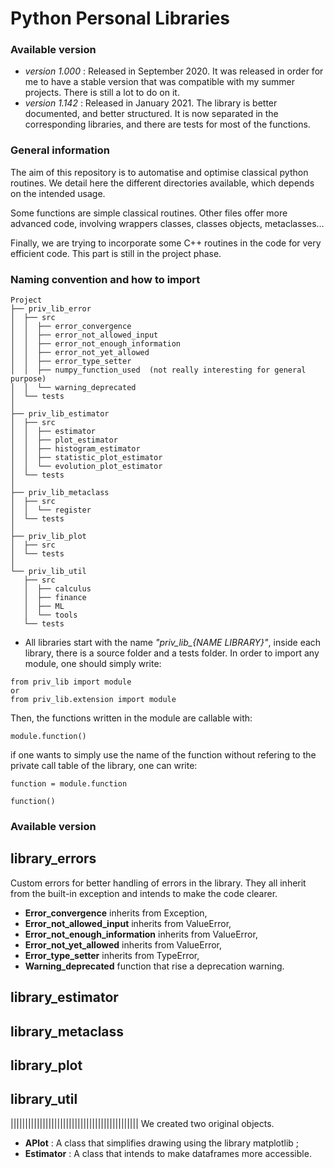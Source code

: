 # Python Personal Libraries

### Available version

* *version 1.000* :  Released in September 2020. It was released in order for me to have a stable version that was compatible with my summer projects. There is still a lot to do on it. 
* *version 1.142* : Released in January 2021. The library is better documented, and better structured. It is now separated in the corresponding libraries, and there are tests for most of the functions.


### General information

The aim of this repository is to automatise and optimise classical python routines. We detail here the different directories available, which depends on the intended usage. 

Some functions are simple classical routines. Other files offer more advanced code, involving wrappers classes, classes objects, metaclasses…

Finally, we are trying to incorporate some C++ routines in the code for very efficient code. This part is still in the project phase.
 
### Naming convention and how to import


```
Project
├── priv_lib_error 
│  ├── src
│  │  ├── error_convergence
│  │  ├── error_not_allowed_input
│  │  ├── error_not_enough_information  
│  │  ├── error_not_yet_allowed
│  │  ├── error_type_setter  
│  │  ├── numpy_function_used  (not really interesting for general purpose)
│  │  └── warning_deprecated
│  └── tests
│
├── priv_lib_estimator 
│  ├── src
│  │  ├── estimator
│  │  ├── plot_estimator
│  │  ├── histogram_estimator
│  │  ├── statistic_plot_estimator
│  │  └── evolution_plot_estimator
│  └── tests
│
├── priv_lib_metaclass 
│  ├── src
│  │  └── register
│  └── tests
│
├── priv_lib_plot 
│  ├── src
│  └── tests
│
└── priv_lib_util 
   ├── src
   │  ├── calculus
   │  ├── finance
   │  ├── ML  
   │  └── tools
   └── tests
```

* All libraries start with the name *"priv_lib_{NAME LIBRARY}"*,
inside each library,  there is a source folder and a tests folder. In order to import any module, one should simply write:

```
from priv_lib import module
or
from priv_lib.extension import module
```

Then, the functions written in the module are callable with:

```
module.function()
```

if one wants to simply use the name of the function without refering to the private call table of the library, one can write:

```
function = module.function

function()
```



### Available version
## library_errors

Custom errors for better handling of errors in the library. They all inherit from the built-in exception and intends to make the code clearer.

* **Error_convergence** inherits from Exception,
* **Error_not_allowed_input** inherits from ValueError,
* **Error_not_enough_information** inherits from ValueError,
* **Error_not_yet_allowed** inherits from ValueError,
* **Error_type_setter** inherits from TypeError,
* **Warning_deprecated** function that rise a deprecation warning.

## library_estimator

## library_metaclass

## library_plot

## library_util



||||||||||||||||||||||||||||||||||||||||||||
We created two original objects. 

* **APlot** : A class that simplifies drawing using the library matplotlib ; 
* **Estimator** : A class that intends to make dataframes more accessible. 
